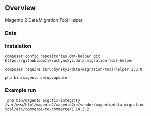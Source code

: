 ## Overview
Magento 2 Data Migration Tool Helper

### Data


### Instalation

```composer config repositories.dmt-helper git https://github.com/ikruchynskyi/data-migration-tool-helper```

```composer require ikruchynskyi/data-migration-tool-helper:1.0.0```

```php bin/magento setup:update```


### Example run
``` php bin/magento ecg:fix-integrity /var/www/html/magento2/magento2ce/vendor/magento/data-migration-tool/etc/commerce-to-commerce/1.14.3.2```
